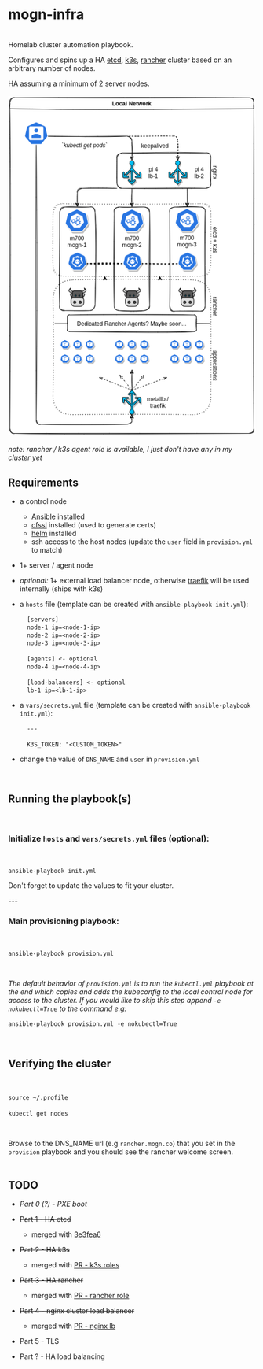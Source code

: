 # mogn-infra
<br>
Homelab cluster automation playbook.

Configures and spins up a HA [etcd](https://etcd.io/), [k3s](https://k3s.io/), [rancher](https://rancher.com/products/rancher/) cluster based on an arbitrary number of nodes.

HA assuming a minimum of 2 server nodes.
<br>
<br>
![example layout](mogn-infra_example-layout.png)
<br>
<br>
*note: rancher / k3s agent role is available, I just don't have any in my cluster yet*

## Requirements

- a control node
    - [Ansible](https://docs.ansible.com/ansible/latest/installation_guide/intro_installation.html) installed
    - [cfssl](https://github.com/cloudflare/cfssl) installed (used to generate certs)
    - [helm](https://helm.sh/docs/intro/install/) installed
    - ssh access to the host nodes (update the `user` field in `provision.yml` to match)
- 1+ server / agent node
- *optional:* 1+ external load balancer node, otherwise [traefik](https://doc.traefik.io/traefik/) will be used internally (ships with k3s)
- a `hosts` file (template can be created with `ansible-playbook init.yml`):
    
        [servers]
        node-1 ip=<node-1-ip>
        node-2 ip=<node-2-ip>
        node-3 ip=<node-3-ip>

        [agents] <- optional
        node-4 ip=<node-4-ip>

        [load-balancers] <- optional
        lb-1 ip=<lb-1-ip>
- a `vars/secrets.yml` file (template can be created with `ansible-playbook init.yml`):

        ---

        K3S_TOKEN: "<CUSTOM_TOKEN>"
- change the value of `DNS_NAME` and `user` in `provision.yml`
<br>

## Running the playbook(s)
<br>

### Initialize `hosts` and `vars/secrets.yml` files (optional): 

<br>
  
    ansible-playbook init.yml

Don't forget to update the values to fit your cluster.

_---_

### Main provisioning playbook:

<br>

    ansible-playbook provision.yml

<br>

*The default behavior of `provision.yml` is to run the `kubectl.yml` playbook at the end which copies and adds the kubeconfig to the local control node for access to the cluster. If you would like to skip this step append `-e nokubectl=True` to the command e.g:*

    ansible-playbook provision.yml -e nokubectl=True
<br>

## Verifying the cluster
<br>

    source ~/.profile
    
    kubectl get nodes
<br>

Browse to the DNS_NAME url (e.g `rancher.mogn.co`) that you set in the `provision` playbook and you should see the rancher welcome screen.
<br>
<br>

## TODO

- *Part 0 (?) - PXE boot*

- ~~Part 1 - HA etcd~~
    - merged with [3e3fea6](https://github.com/semoog/mogn-infra/commit/3e3fea6ae2b58a9b43c9fb29cf19efe2f1a7177e)

- ~~Part 2 - HA k3s~~
    - merged with [PR - k3s roles](https://github.com/semoog/mogn-infra/pull/1)

- ~~Part 3 - HA rancher~~
    - merged with [PR - rancher role](https://github.com/semoog/mogn-infra/pull/2)

- ~~Part 4 - nginx cluster load balancer~~
    - merged with [PR - nginx lb](https://github.com/semoog/mogn-infra/pull/3)

- Part 5 - TLS

- Part ? - HA load balancing

